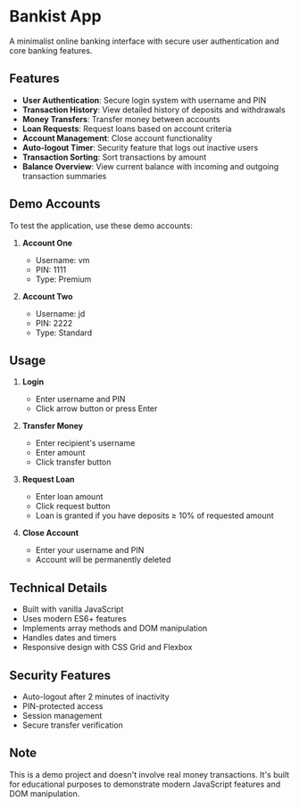 # Bankist App

A minimalist online banking interface with secure user authentication and core banking features.

## Features

- **User Authentication**: Secure login system with username and PIN
- **Transaction History**: View detailed history of deposits and withdrawals
- **Money Transfers**: Transfer money between accounts
- **Loan Requests**: Request loans based on account criteria
- **Account Management**: Close account functionality
- **Auto-logout Timer**: Security feature that logs out inactive users
- **Transaction Sorting**: Sort transactions by amount
- **Balance Overview**: View current balance with incoming and outgoing transaction summaries

## Demo Accounts

To test the application, use these demo accounts:

1. **Account One**

   - Username: vm
   - PIN: 1111
   - Type: Premium

2. **Account Two**
   - Username: jd
   - PIN: 2222
   - Type: Standard

## Usage

1. **Login**

   - Enter username and PIN
   - Click arrow button or press Enter

2. **Transfer Money**

   - Enter recipient's username
   - Enter amount
   - Click transfer button

3. **Request Loan**

   - Enter loan amount
   - Click request button
   - Loan is granted if you have deposits ≥ 10% of requested amount

4. **Close Account**
   - Enter your username and PIN
   - Account will be permanently deleted

## Technical Details

- Built with vanilla JavaScript
- Uses modern ES6+ features
- Implements array methods and DOM manipulation
- Handles dates and timers
- Responsive design with CSS Grid and Flexbox

## Security Features

- Auto-logout after 2 minutes of inactivity
- PIN-protected access
- Session management
- Secure transfer verification

## Note

This is a demo project and doesn't involve real money transactions. It's built for educational purposes to demonstrate modern JavaScript features and DOM manipulation.
